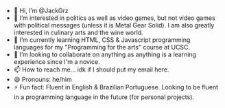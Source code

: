 - 👋 Hi, I’m @JackGrz
- 👀 I’m interested in politics as well as video games, but not video games with political messages (unless it is Metal Gear Solid). I am also greatly interested in culinary arts and the wine world.
- 🌱 I’m currently learning HTML, CSS & Javascript programming languages for my "Programming for the arts" course at UCSC.
- 💞️ I’m looking to collaborate on anything as anything is a learning experience since I'm a novice.
- 📫 How to reach me... idk if I should put my email here.
- 😄 Pronouns: he/him
- ⚡ Fun fact: Fluent in English & Brazilian Portuguese. Looking to be fluent in a programming language in the future (for personal projects).

<!---
JackGrz/JackGrz is a ✨ special ✨ repository because its `README.md` (this file) appears on your GitHub profile.
You can click the Preview link to take a look at your changes.
--->
